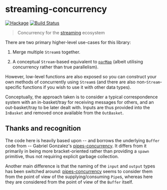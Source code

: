 streaming-concurrency
==============

[![Hackage](https://img.shields.io/hackage/v/streaming-concurrency.svg)](https://hackage.haskell.org/package/streaming-concurrency) [![Build Status](https://travis-ci.org/haskell-streaming/streaming-concurrency.svg)](https://travis-ci.org/haskell-streaming/streaming-concurrency)

> Concurrency for the [streaming] ecosystem

[streaming]: http://hackage.haskell.org/package/streaming

There are two primary higher-level use-cases for this library:

1. Merge multiple `Stream`s together.

2. A conceptual `Stream`-based equivalent to [`parMap`] (albeit
   utilising concurrency rather than true parallelism).

    [`parMap`]: http://hackage.haskell.org/package/parallel/docs/Control-Parallel-Strategies.html#v:parMap

However, low-level functions are also exposed so you can construct
your own methods of concurrently using `Stream`s (and there are also
non-`Stream`-specific functions if you wish to use it with other data
types).

Conceptually, the approach taken is to consider a typical
correspondence system with an in-basket/tray for receiving messages
for others, and an out-basket/tray to be later dealt with.  Inputs are
thus provided into the `InBasket` and removed once available from the
`OutBasket`.

Thanks and recognition
----------------------

The code here is heavily based upon -- and borrows the underlying
`Buffer` code from -- Gabriel Gonzalez's [pipes-concurrency].  It
differs from it primarily in being more bracket-oriented rather than
providing a `spawn` primitive, thus not requiring explicit garbage
collection.

[pipes-concurrency]: http://hackage.haskell.org/package/pipes-concurrency

Another main difference is that the naming of the `input` and `output`
types has been switched around: [pipes-concurrency] seems to consider
them from the point of view of the supplying/consuming `Pipe`s,
whereas here they are considered from the point of view of the
`Buffer` itself.
